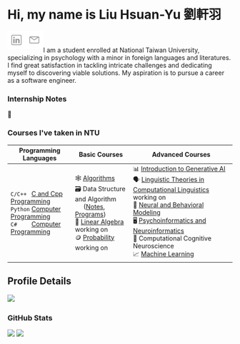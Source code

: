 # Hi, my name is Liu Hsuan-Yu 劉軒羽 
[<img align="left" alt="Hsuan-Yu | LinkedIn" width="40px" src="./linkedin.svg" />][linkedin]
[<img align="left" alt="Hsuan-Yu | Gmail" width="40px" src="./mail.svg" />][Gmail]
<br><br>
I am a student enrolled at National Taiwan University, specializing in psychology with a minor in foreign languages and literatures. I find great satisfaction in tackling intricate challenges and dedicating myself to discovering viable solutions. My aspiration is to pursue a career as a software engineer.

### Internship Notes
🔬 

### Courses I've taken in NTU

| Programming Languages | Basic Courses | Advanced Courses |
|---|---|---|
| `C/C++ ` [C and Cpp Programming](https://github.com/sleeping-psystudent/2022-Spring-C-and-Cpp-Programming)<br>`Python` [Computer Programming ](https://github.com/sleeping-psystudent/2021-Fall-Computer-Programming)<br>`C#    ` [Computer Programming](https://github.com/sleeping-psystudent/2021-Summer-Computer-Programming) | 🕸️ [Algorithms](https://github.com/sleeping-psystudent/2023-Fall-Algorithms)<br>🗃️ Data Structure and Algorithm<br> &nbsp;&nbsp;&nbsp;&nbsp;&nbsp;([Notes](https://agate-chord-9b2.notion.site/Data-Structures-and-Algorithms-a55b3ec726f54d42b32a900326c3d811?pvs=4), [Programs](https://github.com/sleeping-psystudent/2023-Spring-Data-Structure-and-Algorithm))<br>🔢 [Linear Algebra](https://hackmd.io/@895n2PoiTf6zr08FjTMQ_Q/BkEAworu6) working on<br>🪙 [Probability](https://hackmd.io/@895n2PoiTf6zr08FjTMQ_Q/BynjqoXYp) working on | 📊 [Introduction to Generative AI](https://hackmd.io/@895n2PoiTf6zr08FjTMQ_Q/BkeBGYj2p)<br>🗣️ [Linguistic Theories in Computational Linguistics](https://github.com/sleeping-psystudent/2024-Spring-Linguistic-Theories-in-Computational-Linguistics) working on<br>🧠 [Neural and Behavioral Modeling](https://github.com/sleeping-psystudent/2022-Fall-Neural-and-Behavioral-Modeling)<br>🖥️ [Psychoinformatics and Neuroinformatics ](https://github.com/sleeping-psystudent/2021-Fall-Psychoinformatics-and-Neuroinformatics)<br>🤖 Computational Cognitive Neuroscience<br>📈 [Machine Learning](https://github.com/sleeping-psystudent/2021-Spring-Machine-Learning)|

## Profile Details
![](http://github-profile-summary-cards.vercel.app/api/cards/profile-details?username=ryukyucoding&theme=discord_old_blurple)

### GitHub Stats
![](http://github-profile-summary-cards.vercel.app/api/cards/repos-per-language?username=ryukyucoding&theme=discord_old_blurple)
![](http://github-profile-summary-cards.vercel.app/api/cards/stats?username=ryukyucoding&theme=discord_old_blurple)

[linkedin]: https://www.linkedin.com/in/sherryliuyu/
[Gmail]: mailto:b12705019@ntu.im
